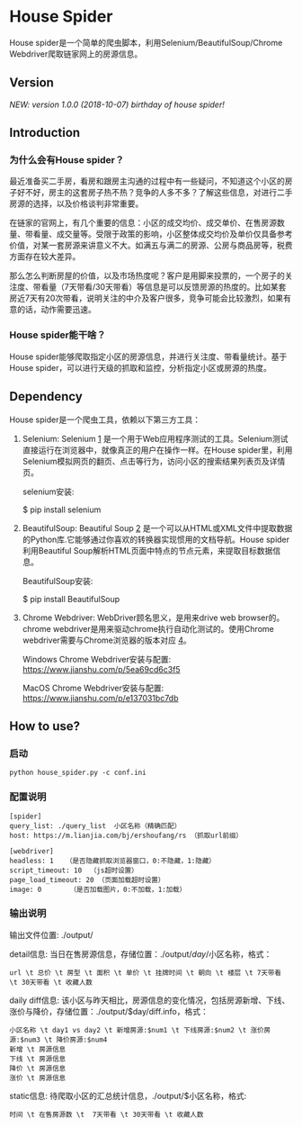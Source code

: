 # House Spider 

House spider是一个简单的爬虫脚本，利用Selenium/BeautifulSoup/Chrome Webdriver爬取链家网上的房源信息。

## Version

*NEW: version 1.0.0 (2018-10-07) birthday of house spider!*

## Introduction

### 为什么会有House spider？

最近准备买二手房，看房和跟房主沟通的过程中有一些疑问，不知道这个小区的房子好不好，房主的这套房子热不热？竞争的人多不多？了解这些信息，对进行二手房源的选择，以及价格谈判非常重要。

在链家的官网上，有几个重要的信息：小区的成交均价、成交单价、在售房源数量、带看量、成交量等。受限于政策的影响，小区整体成交均价及单价仅具备参考价值，对某一套房源来讲意义不大。如满五与满二的房源、公房与商品房等，税费方面存在较大差异。

那么怎么判断房屋的价值，以及市场热度呢？客户是用脚来投票的，一个房子的关注度、带看量（7天带看/30天带看）等信息是可以反馈房源的热度的。比如某套房近7天有20次带看，说明关注的中介及客户很多，竞争可能会比较激烈，如果有意的话，动作需要迅速。

### House spider能干啥？

House spider能够爬取指定小区的房源信息，并进行关注度、带看量统计。基于House spider，可以进行天级的抓取和监控，分析指定小区或房源的热度。

## Dependency

House spider是一个爬虫工具，依赖以下第三方工具：

1. Selenium: Selenium [1] 是一个用于Web应用程序测试的工具。Selenium测试直接运行在浏览器中，就像真正的用户在操作一样。在House spider里，利用Selenium模拟网页的翻页、点击等行为，访问小区的搜索结果列表页及详情页。

    selenium安装: 

    $ pip install selenium

2. BeautifulSoup: Beautiful Soup [2] 是一个可以从HTML或XML文件中提取数据的Python库.它能够通过你喜欢的转换器实现惯用的文档导航。House spider利用Beautiful Soup解析HTML页面中特点的节点元素，来提取目标数据信息。

    BeautifulSoup安装: 

    $ pip install BeautifulSoup


3. Chrome Webdriver: WebDriver顾名思义，是用来drive web browser的。chrome webdriver是用来驱动chrome执行自动化测试的。使用Chrome webdriver需要与Chrome浏览器的版本对应 [4]。

    Windows Chrome Webdriver安装与配置: https://www.jianshu.com/p/5ea69cd6c3f5

    MacOS Chrome Webdriver安装与配置: https://www.jianshu.com/p/e137031bc7db

## How to use?

### 启动

    python house_spider.py -c conf.ini

### 配置说明

    [spider]  
    query_list: ./query_list  小区名称（精确匹配）
    host: https://m.lianjia.com/bj/ershoufang/rs （抓取url前缀）

    [webdriver] 
    headless: 1   （是否隐藏抓取浏览器窗口，0:不隐藏，1:隐藏）
    script_timeout: 10  （js超时设置）
    page_load_timeout: 20 （页面加载超时设置）
    image: 0       （是否加载图片，0:不加载，1:加载）

### 输出说明

输出文件位置: ./output/

detail信息: 当日在售房源信息，存储位置：./output/$day/$小区名称，格式：

    url \t 总价 \t 房型 \t 面积 \t 单价 \t 挂牌时间 \t 朝向 \t 楼层 \t 7天带看 \t 30天带看 \t 收藏人数 

daily diff信息: 该小区与昨天相比，房源信息的变化情况，包括房源新增、下线、涨价与降价，存储位置：./output/$day/diff.info，格式：

    小区名称 \t day1 vs day2 \t 新增房源:$num1 \t 下线房源:$num2 \t 涨价房源:$num3 \t 降价房源:$num4
    新增 \t 房源信息
    下线 \t 房源信息
    降价 \t 房源信息
    涨价 \t 房源信息

static信息: 待爬取小区的汇总统计信息，./output/$小区名称，格式:
    
    时间 \t 在售房源数 \t  7天带看 \t 30天带看 \t 收藏人数

[1]:	https://www.seleniumhq.org/
[2]:    https://www.crummy.com/software/BeautifulSoup/bs4/doc/index.zh.html
[3]:    https://docs.seleniumhq.org/projects/webdriver/
[4]:    https://blog.csdn.net/huilan_same/article/details/51896672
